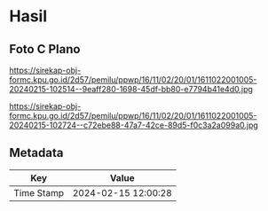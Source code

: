 # Hasil

## Foto C Plano

https://sirekap-obj-formc.kpu.go.id/2d57/pemilu/ppwp/16/11/02/20/01/1611022001005-20240215-102514--9eaff280-1698-45df-bb80-e7794b41e4d0.jpg

https://sirekap-obj-formc.kpu.go.id/2d57/pemilu/ppwp/16/11/02/20/01/1611022001005-20240215-102724--c72ebe88-47a7-42ce-89d5-f0c3a2a099a0.jpg


## Metadata

| Key        | Value               |
| ---------- | ------------------- |
| Time Stamp | 2024-02-15 12:00:28 |



